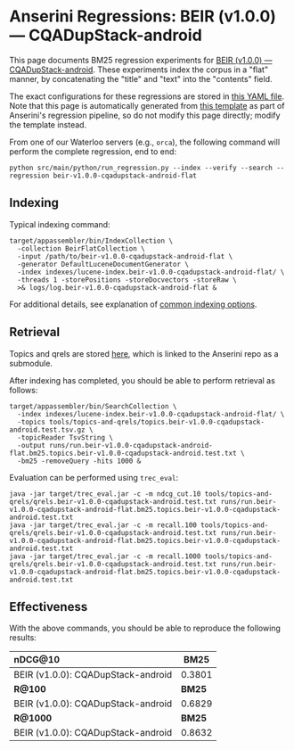 # Anserini Regressions: BEIR (v1.0.0) &mdash; CQADupStack-android

This page documents BM25 regression experiments for [BEIR (v1.0.0) &mdash; CQADupStack-android](http://beir.ai/).
These experiments index the corpus in a "flat" manner, by concatenating the "title" and "text" into the "contents" field.

The exact configurations for these regressions are stored in [this YAML file](../../src/main/resources/regression/beir-v1.0.0-cqadupstack-android-flat.yaml).
Note that this page is automatically generated from [this template](../../src/main/resources/docgen/templates/beir-v1.0.0-cqadupstack-android-flat.template) as part of Anserini's regression pipeline, so do not modify this page directly; modify the template instead.

From one of our Waterloo servers (e.g., `orca`), the following command will perform the complete regression, end to end:

```
python src/main/python/run_regression.py --index --verify --search --regression beir-v1.0.0-cqadupstack-android-flat
```

## Indexing

Typical indexing command:

```
target/appassembler/bin/IndexCollection \
  -collection BeirFlatCollection \
  -input /path/to/beir-v1.0.0-cqadupstack-android-flat \
  -generator DefaultLuceneDocumentGenerator \
  -index indexes/lucene-index.beir-v1.0.0-cqadupstack-android-flat/ \
  -threads 1 -storePositions -storeDocvectors -storeRaw \
  >& logs/log.beir-v1.0.0-cqadupstack-android-flat &
```

For additional details, see explanation of [common indexing options](../../docs/common-indexing-options.md).

## Retrieval

Topics and qrels are stored [here](https://github.com/castorini/anserini-tools/tree/master/topics-and-qrels), which is linked to the Anserini repo as a submodule.

After indexing has completed, you should be able to perform retrieval as follows:

```
target/appassembler/bin/SearchCollection \
  -index indexes/lucene-index.beir-v1.0.0-cqadupstack-android-flat/ \
  -topics tools/topics-and-qrels/topics.beir-v1.0.0-cqadupstack-android.test.tsv.gz \
  -topicReader TsvString \
  -output runs/run.beir-v1.0.0-cqadupstack-android-flat.bm25.topics.beir-v1.0.0-cqadupstack-android.test.txt \
  -bm25 -removeQuery -hits 1000 &
```

Evaluation can be performed using `trec_eval`:

```
java -jar target/trec_eval.jar -c -m ndcg_cut.10 tools/topics-and-qrels/qrels.beir-v1.0.0-cqadupstack-android.test.txt runs/run.beir-v1.0.0-cqadupstack-android-flat.bm25.topics.beir-v1.0.0-cqadupstack-android.test.txt
java -jar target/trec_eval.jar -c -m recall.100 tools/topics-and-qrels/qrels.beir-v1.0.0-cqadupstack-android.test.txt runs/run.beir-v1.0.0-cqadupstack-android-flat.bm25.topics.beir-v1.0.0-cqadupstack-android.test.txt
java -jar target/trec_eval.jar -c -m recall.1000 tools/topics-and-qrels/qrels.beir-v1.0.0-cqadupstack-android.test.txt runs/run.beir-v1.0.0-cqadupstack-android-flat.bm25.topics.beir-v1.0.0-cqadupstack-android.test.txt
```

## Effectiveness

With the above commands, you should be able to reproduce the following results:

| **nDCG@10**                                                                                                  | **BM25**  |
|:-------------------------------------------------------------------------------------------------------------|-----------|
| BEIR (v1.0.0): CQADupStack-android                                                                           | 0.3801    |
| **R@100**                                                                                                    | **BM25**  |
| BEIR (v1.0.0): CQADupStack-android                                                                           | 0.6829    |
| **R@1000**                                                                                                   | **BM25**  |
| BEIR (v1.0.0): CQADupStack-android                                                                           | 0.8632    |

